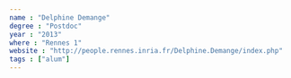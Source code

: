 ```yaml
---
name : "Delphine Demange"
degree : "Postdoc"
year : "2013"
where : "Rennes 1"
website : "http://people.rennes.inria.fr/Delphine.Demange/index.php"
tags : ["alum"]
---
```

